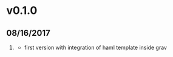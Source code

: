 # v0.1.0
##  08/16/2017

1. [](#new)
    * first version with integration of haml template inside grav
